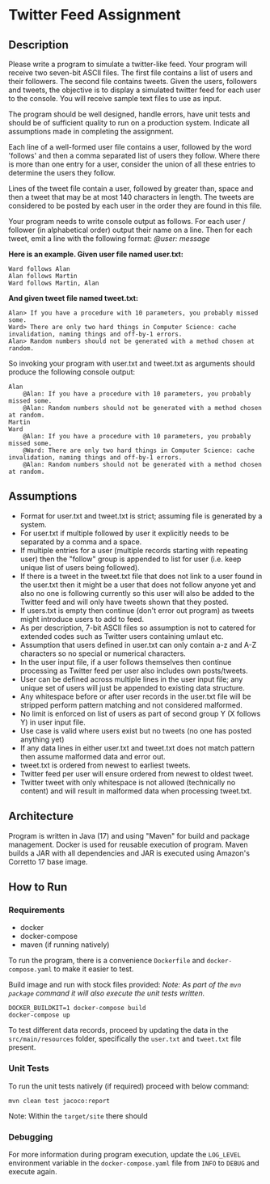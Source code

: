 # Twitter Feed Assignment

## Description

Please write a program to simulate a twitter-like feed. Your program will receive two seven-bit ASCII files. The first
file contains a list of users and their
followers. The second file contains tweets. Given the users, followers and tweets, the objective is to display a
simulated twitter feed for each user to the
console. You will receive sample text files to use as input.

The program should be well designed, handle errors, have unit tests and should be of sufficient quality to run on a
production system. Indicate all
assumptions made in completing the assignment.

Each line of a well-formed user file contains a user, followed by the word 'follows' and then a comma separated list of
users they follow. Where there is
more than one entry for a user, consider the union of all these entries to determine the users they follow.

Lines of the tweet file contain a user, followed by greater than, space and then a tweet that may be at most 140
characters in length. The tweets are
considered to be posted by each user in the order they are found in this file.

Your program needs to write console output as follows. For each user / follower (in alphabetical order) output their
name on a line. Then for each tweet,
emit a line with the following format: _<tab>@user: <space>message_

**Here is an example. Given user file named user.txt:**

```
Ward follows Alan
Alan follows Martin
Ward follows Martin, Alan
```

**And given tweet file named tweet.txt:**

```
Alan> If you have a procedure with 10 parameters, you probably missed some.
Ward> There are only two hard things in Computer Science: cache invalidation, naming things and off-by-1 errors.
Alan> Random numbers should not be generated with a method chosen at random.
```

So invoking your program with user.txt and tweet.txt as arguments should produce the following console output:

```
Alan
    @Alan: If you have a procedure with 10 parameters, you probably missed some.
    @Alan: Random numbers should not be generated with a method chosen at random.
Martin
Ward
    @Alan: If you have a procedure with 10 parameters, you probably missed some.
    @Ward: There are only two hard things in Computer Science: cache invalidation, naming things and off-by-1 errors.
    @Alan: Random numbers should not be generated with a method chosen at random.
```

## Assumptions

- Format for user.txt and tweet.txt is strict; assuming file is generated by a system.
- For user.txt if multiple followed by user it explicitly needs to be separated by a comma and a space.
- If multiple entries for a user (multiple records starting with repeating user) then the "follow" group is appended to
  list for user (i.e. keep unique list of users
  being followed).
- If there is a tweet in the tweet.txt file that does not link to a user found in the user.txt then it might be a user
  that does not follow anyone yet and also no one is following currently so this user will also be added to the Twitter
  feed and will only have tweets shown that they posted.
- If users.txt is empty then continue (don't error out program) as tweets might introduce users to add to feed.
- As per description, 7-bit ASCII files so assumption is not to catered for extended codes such as Twitter users
  containing umlaut etc.
- Assumption that users defined in user.txt can only contain a-z and A-Z characters so no special or numerical
  characters.
- In the user input file, if a user follows themselves then continue processing as Twitter feed per user also includes
  own posts/tweets.
- User can be defined across multiple lines in the user input file; any unique set of users will just be appended to
  existing data structure.
- Any whitespace before or after user records in the user.txt file will be stripped perform pattern matching and not
  considered malformed.
- No limit is enforced on list of users as part of second group Y (X follows Y) in user input file.
- Use case is valid where users exist but no tweets (no one has posted anything yet)
- If any data lines in either user.txt and tweet.txt does not match pattern then assume malformed data and error out.
- tweet.txt is ordered from newest to earliest tweets.
- Twitter feed per user will ensure ordered from newest to oldest tweet.
- Twitter tweet with only whitespace is not allowed (technically no content) and will result in malformed data when
  processing tweet.txt.

## Architecture

Program is written in Java (17) and using "Maven" for build and package management. Docker is used
for reusable execution of program. Maven builds a JAR with all dependencies and JAR is executed using Amazon's Corretto
17 base image.

## How to Run

### Requirements

- docker
- docker-compose
- maven (if running natively)

To run the program, there is a convenience `Dockerfile` and `docker-compose.yaml` to make it easier to test.

Build image and run with stock files provided:
_Note: As part of the `mvn package` command it will also execute the unit tests written._

```
DOCKER_BUILDKIT=1 docker-compose build
docker-compose up
```

To test different data records, proceed by updating the data in the `src/main/resources` folder, specifically
the `user.txt`
and `tweet.txt` file present.

### Unit Tests

To run the unit tests natively (if required) proceed with below command:

```
mvn clean test jacoco:report
```

Note: Within the `target/site` there should

### Debugging

For more information during program execution, update the `LOG_LEVEL` environment variable in the `docker-compose.yaml`
file from `INFO` to `DEBUG` and execute again.
